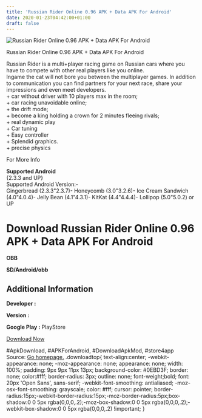 ```yaml
---
title: 'Russian Rider Online 0.96 APK + Data APK For Android'
date: 2020-01-23T04:42:00+01:00
draft: false
---
```


![Russian Rider Online 0.96 APK + Data APK For Android](https://i2.wp.com/apkhome.net/wp-content/uploads/2017/06/Russian-Rider-Online-0.96.png "Russian Rider Online 0.96 APK + Data APK For Android")

  

Russian Rider Online 0.96 APK + Data APK For Android

Russian Rider is a multi+player racing game on Russian cars where you have to compete with other real players like you online.  
Ingame the cat will not bore you between the multiplayer games. In addition to communication you can find partners for your next race, share your impressions and even meet developers.  
\+ car without driver with 10 players max in the room;  
\+ car racing unavoidable online;  
\+ the drift mode;  
\+ become a king holding a crown for 2 minutes fleeing rivals;  
\+ real dynamic play  
\+ Car tuning  
\+ Easy controller  
\+ Splendid graphics.  
\+ precise physics

For More Info

**Supported Android**  
{2.3.3 and UP}  
Supported Android Version:-  
Gingerbread (2.3.3"2.3.7)- Honeycomb (3.0"3.2.6)- Ice Cream Sandwich (4.0"4.0.4)- Jelly Bean (4.1"4.3.1)- KitKat (4.4"4.4.4)- Lollipop (5.0"5.0.2) or UP

Download Russian Rider Online 0.96 APK + Data APK For Android
=============================================================

**OBB**

**SD/Android/obb**

Additional Information
----------------------

**Developer :**

**Version :**

**Google Play :** PlayStore

  

[Download Now](https://store4app.co/post/russian-rider-online-0-96-apk-data-apk-for-android_1573671758)

  
#ApkDownload, #APKForAndroid, #DownloadApkMod, #store4app  
Source: [Go homepage.](https://store4app.co/post/russian-rider-online-0-96-apk-data-apk-for-android_1573671758) .downloadtop{ text-align:center; -webkit-appearance: none; -moz-appearance: none; appearance: none; width: 100%; padding: 9px 9px 11px 13px; background-color: #0EBD3F; border: none; color:#fff; border-radius: 3px; outline: none; font-weight;bold; font: 20px 'Open Sans', sans-serif; -webkit-font-smoothing: antialiased; -moz-osx-font-smoothing: grayscale; color: #fff; cursor: pointer; border-radius:15px;-webkit-border-radius:15px;-moz-border-radius:5px;box-shadow:0 0 5px rgba(0,0,0,.2);-moz-box-shadow:0 0 5px rgba(0,0,0,.2);-webkit-box-shadow:0 0 5px rgba(0,0,0,.2) !important; }